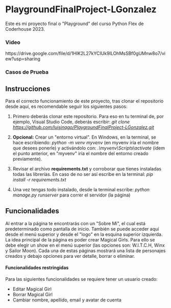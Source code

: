 # PlaygroundFinalProject-LGonzalez
Este es mi proyecto final o "Playground" del curso Python Flex de Coderhouse 2023. 

<h3>Video</h3>
https://drive.google.com/file/d/1HIK2L27kYCIUk9ILOhMsSBf0gUMnw8o7/view?usp=sharing

<h3>Casos de Prueba</h3>

## Instrucciones
Para el correcto funcionamiento de este proyecto, tras clonar el repositorio desde aquí, es recomendable seguir los siguientes pasos:

1) Primero deberás clonar este repositorio. Para eso en tu terminal de, por ejemplo, Visual Studio Code, deberás escribir: <i>git clone https://github.com/luisinago/PlaygroundFinalProject-LGonzalez.git</i>
1) <b>Opcional:</b> Crear un "entorno virtual". En Windows, en la terminal, se hace escribiendo: <i>python -m venv myvenv</i> (en myvenv iría el nombre que desees ponerle) y activándolo con: <i>.\myvenv\Scripts\activate</i> (ídem el punto anterior, en "myvenv" iría el nombre del entorno creado previamente).

2) Revisar el archivo <b>requirements.txt</b> y corroborar que tienes instaladas todas las librerías. En caso de no ser así escribe en la terminal: <i>pip install -r requirements.txt</i>

3) Una vez tengas todo instalado, desde la terminal escribe: <i>python manage.py runserver</i> para correr el servidor (la página)

## Funcionalidades
Al entrar a la página te encontrarás con un "Sobre Mi", el cual está predeterminado como pantalla de inicio. También se puede acceder aquí desde el menú superior y desde el "logo" en la esquina superior izquierda.
La idea principal de la página es poder crear Magical Girls. Para ello se debe elegir un show en el menú superior (las opciones son: W.I.T.C.H, Winx y Sailor Moon).
Cada una de estas páginas mostrará una lista de personajes creados y debajo opciones para ver detalle, borrar o eliminar.

#### Funcionalidades restringidas
Para las siguientes funcionalidades se requiere tener un usuario creado:

* Editar Magical Girl
* Borrar Magical Girl
* Cambiar nombre, apellido, email y avatar de cuenta

